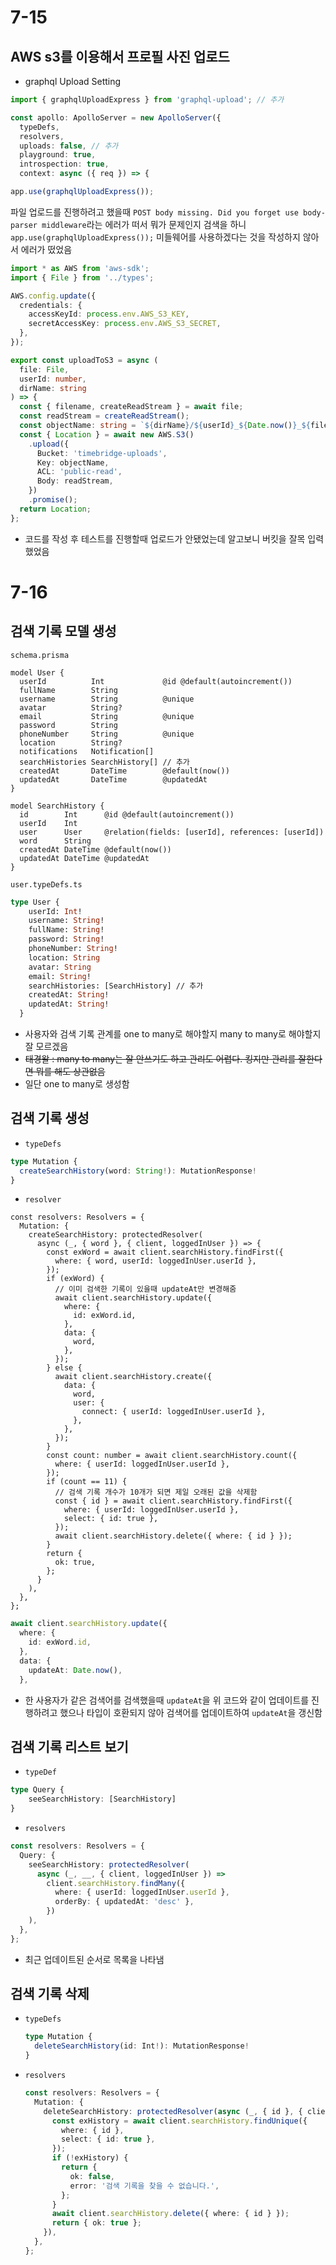 # 7-15

## AWS s3를 이용해서 프로필 사진 업로드
- graphql Upload Setting
```ts
import { graphqlUploadExpress } from 'graphql-upload'; // 추가

const apollo: ApolloServer = new ApolloServer({
  typeDefs,
  resolvers,
  uploads: false, // 추가
  playground: true,
  introspection: true,
  context: async ({ req }) => {

app.use(graphqlUploadExpress());
```
파일 업로드를 진행하려고 했을때 `POST body missing. Did you forget use body-parser middleware`라는 에러가 떠서 뭐가 문제인지 검색을 하니 `app.use(graphqlUploadExpress());` 미들웨어를 사용하겠다는 것을 작성하지 않아서 에러가 떴었음

```ts
import * as AWS from 'aws-sdk';
import { File } from '../types';

AWS.config.update({
  credentials: {
    accessKeyId: process.env.AWS_S3_KEY,
    secretAccessKey: process.env.AWS_S3_SECRET,
  },
});

export const uploadToS3 = async (
  file: File,
  userId: number,
  dirName: string
) => {
  const { filename, createReadStream } = await file;
  const readStream = createReadStream();
  const objectName: string = `${dirName}/${userId}_${Date.now()}_${filename}`;
  const { Location } = await new AWS.S3()
    .upload({
      Bucket: 'timebridge-uploads',
      Key: objectName,
      ACL: 'public-read',
      Body: readStream,
    })
    .promise();
  return Location;
};
```
- 코드를 작성 후 테스트를 진행할때 업로드가 안됐었는데 알고보니 버킷을 잘목 입력했었음

# 7-16

## 검색 기록 모델 생성

`schema.prisma`
```
model User {
  userId          Int             @id @default(autoincrement())
  fullName        String
  username        String          @unique
  avatar          String?
  email           String          @unique
  password        String
  phoneNumber     String          @unique
  location        String?
  notifications   Notification[]
  searchHistories SearchHistory[] // 추가
  createdAt       DateTime        @default(now())
  updatedAt       DateTime        @updatedAt
}

model SearchHistory {
  id        Int      @id @default(autoincrement())
  userId    Int
  user      User     @relation(fields: [userId], references: [userId])
  word      String
  createdAt DateTime @default(now())
  updatedAt DateTime @updatedAt
}
```
`user.typeDefs.ts`
```graphql
type User {
    userId: Int!
    username: String!
    fullName: String!
    password: String!
    phoneNumber: String!
    location: String
    avatar: String
    email: String!
    searchHistories: [SearchHistory] // 추가
    createdAt: String!
    updatedAt: String!
  }
```
- 사용자와 검색 기록 관계를 one to many로 해야할지 many to many로 해야할지 잘 모르겠음
- ~~태경왈 : many to many는 잘 안쓰기도 하고 관리도 어렵다. 킹지만 관리를 잘한다면 뭐를 해도 상관없음~~
- 일단 one to many로 생성함

## 검색 기록 생성

- `typeDefs`
```ts
type Mutation {
  createSearchHistory(word: String!): MutationResponse!
}
```
- `resolver`
```Ts
const resolvers: Resolvers = {
  Mutation: {
    createSearchHistory: protectedResolver(
      async (_, { word }, { client, loggedInUser }) => {
        const exWord = await client.searchHistory.findFirst({
          where: { word, userId: loggedInUser.userId },
        });
        if (exWord) {
          // 이미 검색한 기록이 있을때 updateAt만 변경해줌
          await client.searchHistory.update({
            where: {
              id: exWord.id,
            },
            data: {
              word,
            },
          });
        } else {
          await client.searchHistory.create({
            data: {
              word,
              user: {
                connect: { userId: loggedInUser.userId },
              },
            },
          });
        }
        const count: number = await client.searchHistory.count({
          where: { userId: loggedInUser.userId },
        });
        if (count == 11) {
          // 검색 기록 개수가 10개가 되면 제일 오래된 값을 삭제함
          const { id } = await client.searchHistory.findFirst({
            where: { userId: loggedInUser.userId },
            select: { id: true },
          });
          await client.searchHistory.delete({ where: { id } });
        }
        return {
          ok: true,
        };
      }
    ),
  },
};
```
```ts
await client.searchHistory.update({
  where: {
    id: exWord.id,
  },
  data: {
    updateAt: Date.now(),
  },
```
- 한 사용자가 같은 검색어를 검색했을때 `updateAt`을 위 코드와 같이 업데이트를 진행하려고 했으나 타입이 호환되지 않아 검색어를 업데이트하여 `updateAt`을 갱신함

## 검색 기록 리스트 보기

- `typeDef`
```ts
type Query {
    seeSearchHistory: [SearchHistory]
}
```
- `resolvers`
```ts
const resolvers: Resolvers = {
  Query: {
    seeSearchHistory: protectedResolver(
      async (_, __, { client, loggedInUser }) =>
        client.searchHistory.findMany({
          where: { userId: loggedInUser.userId },
          orderBy: { updatedAt: 'desc' },
        })
    ),
  },
};
```
- 최근 업데이트된 순서로 목록을 나타냄

## 검색 기록 삭제

- `typeDefs`
  ```ts
  type Mutation {
    deleteSearchHistory(id: Int!): MutationResponse!
  }
  ```
- `resolvers`
  ```ts
  const resolvers: Resolvers = {
    Mutation: {
      deleteSearchHistory: protectedResolver(async (_, { id }, { client }) => {
        const exHistory = await client.searchHistory.findUnique({
          where: { id },
          select: { id: true },
        });
        if (!exHistory) {
          return {
            ok: false,
            error: '검색 기록을 찾을 수 없습니다.',
          };
        }
        await client.searchHistory.delete({ where: { id } });
        return { ok: true };
      }),
    },
  };
  ```